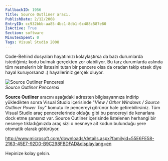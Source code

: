 ```yaml
---
FallbackID: 1956
Title: Source Outliner aracı.
PublishDate: 2/12/2008
EntryID: cc932bbb-aa85-4bc1-8db1-6c488c587e80
IsActive: True
Section: software
MinutesSpent: 0
Tags: Visual Studio 2008
---
```

Code-Behind dosyaları hayatımızı kolaylaştırsa da bazı durumlarda
istediğimiz kodu bulmak gerçekten zor olabiliyor. Bu tarz durumlarda
aslında tüm nesnelerin bir listesini tutan bir pencere olsa da oradan
takip etsek diye hayal kuruyorsanız :) hayalleriniz gerçek oluyor.

![Source Outliner
Penceresi](http://cdn.daron.yondem.com/assets/1956/12022008_1.png)\
*Source Outliner Penceresi*

**Source Outliner** aracını aşağıdaki adresten bilgisayarınıza indirip
yükledikten sonra Visual Studio içerisinde "*View / Other Windows /
Source Outliner Power Toy*" komutu ile pencereyi görünür hale
getirebilirsiniz. Tüm Visual Studio araç pencerelerinde olduğu gibi bu
pencereyi de kenarlara dock etme şansınız var. Source Outliner
içerisinde listelenen herhangi bir nesneye tıkladığınızda araç sizi o
nesneye ait kodun bulunduğu yere otomatik olarak götürüyor.

<http://www.microsoft.com/downloads/details.aspx?familyid=55E6FE58-2163-45E7-92D0-B9C298FBDFAD&displaylang=en>

Hepinize kolay gelsin.


